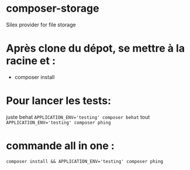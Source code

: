 # composer-storage
Silex provider for file storage

Après clone du dépot, se mettre à la racine et :
================================================

 * composer install

Pour lancer les tests:
=====================
juste behat `APPLICATION_ENV='testing' composer behat`
tout        `APPLICATION_ENV='testing' composer phing`

commande all in one :
=====================
 ```
 composer install && APPLICATION_ENV='testing' composer phing
 ```
